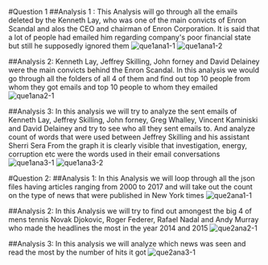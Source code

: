 
#Question 1
##Analysis 1 : 
This Analysis will go through all the emails deleted by the Kenneth Lay, who was one of the main convicts of Enron Scandal and alos the CEO and chairman of Enron Corporation. It is said that a lot of people had emailed him regarding company's poor financial state but still he supposedly ignored them
![que1ana1-1](https://cloud.githubusercontent.com/assets/25044649/23640821/f5301b8e-02bd-11e7-9cca-7911572a469a.png)
![que1ana1-2](https://cloud.githubusercontent.com/assets/25044649/23640904/5d247ece-02be-11e7-9b80-e6f43c9d4339.png)

##Analysis 2:
Kenneth Lay, Jeffrey Skilling, John forney and David Delainey were the main convicts behind the Enron Scandal. In this analysis we would go through all the folders of all 4 of them and find out top 10 people from whom they got emails and top 10 people to whom they emailed
![que1ana2-1](https://cloud.githubusercontent.com/assets/25044649/23640974/d3722cf2-02be-11e7-8eb1-1440955f1669.PNG)

##Analysis 3:
In this analysis we will try to analyze the sent emails of Kenneth Lay, Jeffrey Skilling, John forney, Greg Whalley, Vincent Kaminiski and David Delainey and try to see who all they sent emails to. And analyze count of words that were used between Jeffrey Skilling and his assistant Sherri Sera From the graph it is clearly visible that investigation, energy, corruption etc were the words used in their email conversations
![que1ana3-1](https://cloud.githubusercontent.com/assets/25044649/23640982/dfec7e4c-02be-11e7-9817-4523b3904ab0.PNG)
![que1ana3-2](https://cloud.githubusercontent.com/assets/25044649/23640987/e7d2e04c-02be-11e7-8650-25139dc2d46e.png)

#Question 2:
##Analysis 1:
In this Analysis we will loop through all the json files having articles ranging from 2000 to 2017 and will take out the count on the type of news that were published in New York times
![que2ana1-1](https://cloud.githubusercontent.com/assets/25044649/23640993/ed5f31aa-02be-11e7-80b8-d118919dfd16.png)

##Analysis 2:
In this Analysis we will try to find out amongest the big 4 of mens tennis Novak Djokovic, Roger Federer, Rafael Nadal and Andy Murray who made the headlines the most in the year 2014 and 2015
![que2ana2-1](https://cloud.githubusercontent.com/assets/25044649/23641000/f5d04bd0-02be-11e7-9f7a-b9a4aa439c52.png)

##Analysis 3:
In this analysis we will analyze which news was seen and read the most by the number of hits it got
![que2ana3-1](https://cloud.githubusercontent.com/assets/25044649/23641004/fb1ebf22-02be-11e7-8bc2-3290bd8b83e6.PNG)
